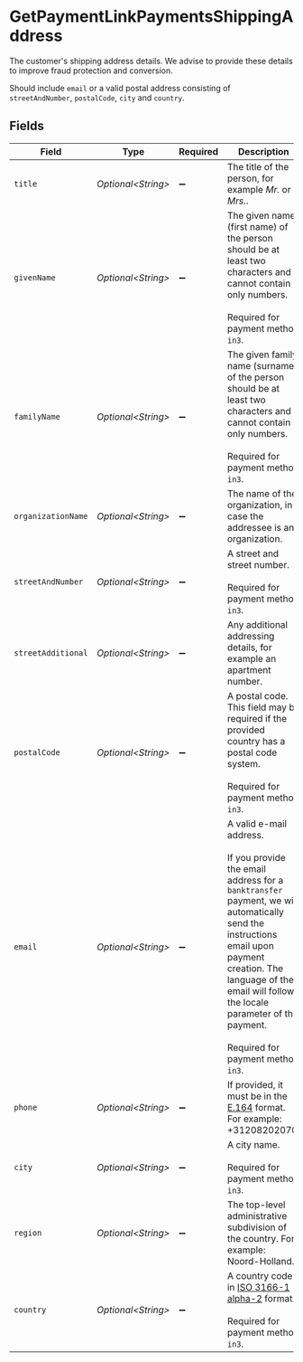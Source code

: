 # GetPaymentLinkPaymentsShippingAddress

The customer's shipping address details. We advise to provide these details to improve fraud protection and conversion.

Should include `email` or a valid postal address consisting of `streetAndNumber`, `postalCode`, `city` and `country`.


## Fields

| Field                                                                                                                                                                                                                                                                           | Type                                                                                                                                                                                                                                                                            | Required                                                                                                                                                                                                                                                                        | Description                                                                                                                                                                                                                                                                     | Example                                                                                                                                                                                                                                                                         |
| ------------------------------------------------------------------------------------------------------------------------------------------------------------------------------------------------------------------------------------------------------------------------------- | ------------------------------------------------------------------------------------------------------------------------------------------------------------------------------------------------------------------------------------------------------------------------------- | ------------------------------------------------------------------------------------------------------------------------------------------------------------------------------------------------------------------------------------------------------------------------------- | ------------------------------------------------------------------------------------------------------------------------------------------------------------------------------------------------------------------------------------------------------------------------------- | ------------------------------------------------------------------------------------------------------------------------------------------------------------------------------------------------------------------------------------------------------------------------------- |
| `title`                                                                                                                                                                                                                                                                         | *Optional\<String>*                                                                                                                                                                                                                                                             | :heavy_minus_sign:                                                                                                                                                                                                                                                              | The title of the person, for example *Mr.* or *Mrs.*.                                                                                                                                                                                                                           | Mr.                                                                                                                                                                                                                                                                             |
| `givenName`                                                                                                                                                                                                                                                                     | *Optional\<String>*                                                                                                                                                                                                                                                             | :heavy_minus_sign:                                                                                                                                                                                                                                                              | The given name (first name) of the person should be at least two characters and cannot contain only numbers.<br/><br/>Required for payment method `in3`.                                                                                                                        | Piet                                                                                                                                                                                                                                                                            |
| `familyName`                                                                                                                                                                                                                                                                    | *Optional\<String>*                                                                                                                                                                                                                                                             | :heavy_minus_sign:                                                                                                                                                                                                                                                              | The given family name (surname) of the person should be at least two characters and cannot contain only numbers.<br/><br/>Required for payment method `in3`.                                                                                                                    | Mondriaan                                                                                                                                                                                                                                                                       |
| `organizationName`                                                                                                                                                                                                                                                              | *Optional\<String>*                                                                                                                                                                                                                                                             | :heavy_minus_sign:                                                                                                                                                                                                                                                              | The name of the organization, in case the addressee is an organization.                                                                                                                                                                                                         | Mollie B.V.                                                                                                                                                                                                                                                                     |
| `streetAndNumber`                                                                                                                                                                                                                                                               | *Optional\<String>*                                                                                                                                                                                                                                                             | :heavy_minus_sign:                                                                                                                                                                                                                                                              | A street and street number.<br/><br/>Required for payment method `in3`.                                                                                                                                                                                                         | Keizersgracht 126                                                                                                                                                                                                                                                               |
| `streetAdditional`                                                                                                                                                                                                                                                              | *Optional\<String>*                                                                                                                                                                                                                                                             | :heavy_minus_sign:                                                                                                                                                                                                                                                              | Any additional addressing details, for example an apartment number.                                                                                                                                                                                                             | Apt. 1                                                                                                                                                                                                                                                                          |
| `postalCode`                                                                                                                                                                                                                                                                    | *Optional\<String>*                                                                                                                                                                                                                                                             | :heavy_minus_sign:                                                                                                                                                                                                                                                              | A postal code. This field may be required if the provided country has a postal code system.<br/><br/>Required for payment method `in3`.                                                                                                                                         | 1234AB                                                                                                                                                                                                                                                                          |
| `email`                                                                                                                                                                                                                                                                         | *Optional\<String>*                                                                                                                                                                                                                                                             | :heavy_minus_sign:                                                                                                                                                                                                                                                              | A valid e-mail address.<br/><br/>If you provide the email address for a `banktransfer` payment, we will automatically send the instructions email upon payment creation. The language of the email will follow the locale parameter of the payment.<br/><br/>Required for payment method `in3`. | piet@example.org                                                                                                                                                                                                                                                                |
| `phone`                                                                                                                                                                                                                                                                         | *Optional\<String>*                                                                                                                                                                                                                                                             | :heavy_minus_sign:                                                                                                                                                                                                                                                              | If provided, it must be in the [E.164](https://en.wikipedia.org/wiki/E.164) format. For example: +31208202070.                                                                                                                                                                  | 31208202070                                                                                                                                                                                                                                                                     |
| `city`                                                                                                                                                                                                                                                                          | *Optional\<String>*                                                                                                                                                                                                                                                             | :heavy_minus_sign:                                                                                                                                                                                                                                                              | A city name.<br/><br/>Required for payment method `in3`.                                                                                                                                                                                                                        | Amsterdam                                                                                                                                                                                                                                                                       |
| `region`                                                                                                                                                                                                                                                                        | *Optional\<String>*                                                                                                                                                                                                                                                             | :heavy_minus_sign:                                                                                                                                                                                                                                                              | The top-level administrative subdivision of the country. For example: Noord-Holland.                                                                                                                                                                                            | Noord-Holland                                                                                                                                                                                                                                                                   |
| `country`                                                                                                                                                                                                                                                                       | *Optional\<String>*                                                                                                                                                                                                                                                             | :heavy_minus_sign:                                                                                                                                                                                                                                                              | A country code in [ISO 3166-1 alpha-2](https://en.wikipedia.org/wiki/ISO_3166-1_alpha-2) format.<br/><br/>Required for payment method `in3`.                                                                                                                                    | NL                                                                                                                                                                                                                                                                              |